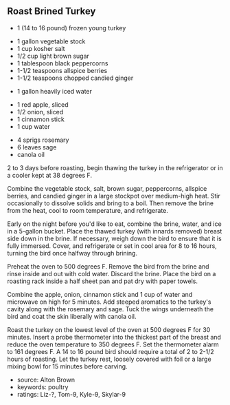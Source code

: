 Roast Brined Turkey
-------------------

- 1 (14 to 16 pound) frozen young turkey
<!-- -->
- 1 gallon vegetable stock
- 1 cup kosher salt
- 1/2 cup light brown sugar
- 1 tablespoon black peppercorns
- 1-1/2 teaspoons allspice berries
- 1-1/2 teaspoons chopped candied ginger
<!-- -->
- 1 gallon heavily iced water
<!-- -->
- 1 red apple, sliced
- 1/2 onion, sliced
- 1 cinnamon stick
- 1 cup water
<!-- -->
- 4 sprigs rosemary
- 6 leaves sage
- canola oil

2 to 3 days before roasting, begin thawing the turkey in the
refrigerator or in a cooler kept at 38 degrees F.

Combine the vegetable stock, salt, brown sugar, peppercorns, allspice
berries, and candied ginger in a large stockpot over medium-high heat.
Stir occasionally to dissolve solids and bring to a boil.  Then remove
the brine from the heat, cool to room temperature, and refrigerate.

Early on the night before you'd like to eat, combine the brine, water,
and ice in a 5-gallon bucket.  Place the thawed turkey (with innards
removed) breast side down in the brine.  If necessary, weigh down the
bird to ensure that it is fully immersed.  Cover, and refrigerate or
set in cool area for 8 to 16 hours, turning the bird once halfway
through brining.

Preheat the oven to 500 degrees F.  Remove the bird from the brine and
rinse inside and out with cold water.  Discard the brine.  Place the
bird on a roasting rack inside a half sheet pan and pat dry with paper
towels.

Combine the apple, onion, cinnamon stick and 1 cup of water and
microwave on high for 5 minutes.  Add steeped aromatics to the
turkey's cavity along with the rosemary and sage.  Tuck the wings
underneath the bird and coat the skin liberally with canola oil.

Roast the turkey on the lowest level of the oven at 500 degrees F for
30 minutes.  Insert a probe thermometer into the thickest part of the
breast and reduce the oven temperature to 350 degrees F.  Set the
thermometer alarm to 161 degrees F.  A 14 to 16 pound bird should
require a total of 2 to 2-1/2 hours of roasting.  Let the turkey rest,
loosely covered with foil or a large mixing bowl for 15 minutes before
carving.

- source: Alton Brown
- keywords: poultry
- ratings: Liz-?, Tom-9, Kyle-9, Skylar-9
